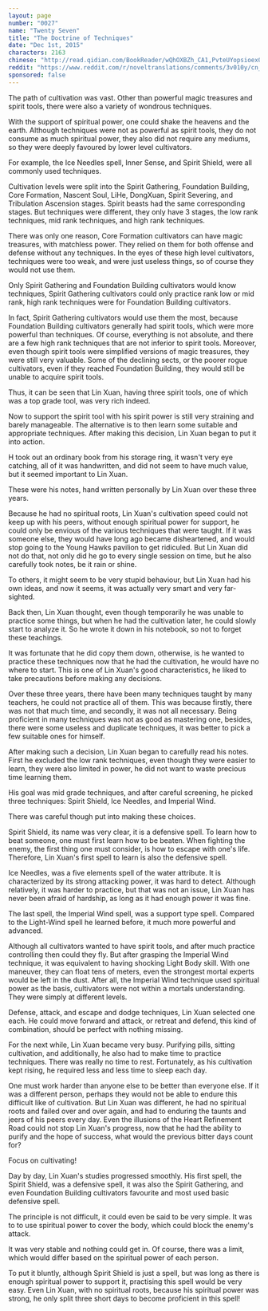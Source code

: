 ```yaml
---
layout: page
number: "0027"
name: "Twenty Seven"
title: "The Doctrine of Techniques"
date: "Dec 1st, 2015"
characters: 2163
chinese: "http://read.qidian.com/BookReader/wQhOXBZh_CA1,PvteUYopsioex0RJOkJclQ2.aspx"
reddit: "https://www.reddit.com/r/noveltranslations/comments/3v010y/cn_tempered_immortal_chapter_0027/"
sponsored: false
---
```


The path of cultivation was vast. Other than powerful magic treasures and spirit tools, there were also a variety of wondrous techniques.

With the support of spiritual power, one could shake the heavens and the earth. Although techniques were not as powerful as spirit tools, they do not consume as much spiritual power, they also did not require any mediums, so they were deeply favoured by lower level cultivators.

For example, the Ice Needles spell, Inner Sense, and Spirit Shield, were all commonly used techniques.

Cultivation levels were split into the Spirit Gathering, Foundation Building, Core Formation, Nascent Soul, LiHe, DongXuan, Spirit Severing, and Tribulation Ascension stages. Spirit beasts had the same corresponding stages. But techniques were different, they only have 3 stages, the low rank techniques, mid rank techniques, and high rank techniques.

There was only one reason, Core Formation cultivators can have magic treasures, with matchless power. They relied on them for both offense and defense without any techniques. In the eyes of these high level cultivators, techniques were too weak, and were just useless things, so of course they would not use them.

Only Spirit Gathering and Foundation Building cultivators would know techniques, Spirit Gathering cultivators could only practice rank low or mid rank, high rank techniques were for Foundation Building cultivators.

In fact, Spirit Gathering cultivators would use them the most, because Foundation Building cultivators generally had spirit tools, which were more powerful than techniques. Of course, everything is not absolute, and there are a few high rank techniques that are not inferior to spirit tools. Moreover, even though spirit tools were simplified versions of magic treasures, they were still very valuable. Some of the declining sects, or the poorer rogue cultivators, even if they reached Foundation Building, they would still be unable to acquire spirit tools.

Thus, it can be seen that Lin Xuan, having three spirit tools, one of which was a top grade tool, was very rich indeed.

Now to support the spirit tool with his spirit power is still very straining and barely manageable. The alternative is to then learn some suitable and appropriate techniques. After making this decision, Lin Xuan began to put it into action.

H took out an ordinary book from his storage ring, it wasn't very eye catching, all of it was handwritten, and did not seem to have much value, but it seemed important to Lin Xuan.

These were his notes, hand written personally by Lin Xuan over these three years.

Because he had no spiritual roots, Lin Xuan's cultivation speed could not keep up with his peers, without enough spiritual power for support, he could only be envious of the various techniques that were taught. If it was someone else, they would have long ago became disheartened, and would stop going to the Young Hawks pavilion to get ridiculed. But Lin Xuan did not do that, not only did he go to every single session on time, but he also carefully took notes, be it rain or shine.

To others, it might seem to be very stupid behaviour, but Lin Xuan had his own ideas, and now it seems, it was actually very smart and very far-sighted.

Back then, Lin Xuan thought, even though temporarily he was unable to practice some things, but when he had the cultivation later, he could slowly start to analyze it. So he wrote it down in his notebook, so not to forget these teachings.

It was fortunate that he did copy them down, otherwise, is he wanted to practice these techniques now that he had the cultivation, he would have no where to start. This is one of Lin Xuan's good characteristics, he liked to take precautions before making any decisions.

Over these three years, there have been many techniques taught by many teachers, he could not practice all of them. This was because firstly, there was not that much time, and secondly, it was not all necessary. Being proficient in many techniques was not as good as mastering one, besides, there were some useless and duplicate techniques, it was better to pick a few suitable ones for himself.

After making such a decision, Lin Xuan began to carefully read his notes. First he excluded the low rank techniques, even though they were easier to learn, they were also limited in power, he did not want to waste precious time learning them.

His goal was mid grade techniques, and after careful screening, he picked three techniques: Spirit Shield, Ice Needles, and Imperial Wind.

There was careful though put into making these choices.

Spirit Shield, its name was very clear, it is a defensive spell. To learn how to beat someone, one must first learn how to be beaten. When fighting the enemy, the first thing one must consider, is how to escape with one's life. Therefore, Lin Xuan's first spell to learn is also the defensive spell.

Ice Needles, was a five elements spell of the water attribute. It is characterized by its strong attacking power, it was hard to detect. Although relatively, it was harder to practice, but that was not an issue, Lin Xuan has never been afraid of hardship, as long as it had enough power it was fine.

The last spell, the Imperial Wind spell, was a support type spell. Compared to the Light-Wind spell he learned before, it much more powerful and advanced.

Although all cultivators wanted to have spirit tools, and after much practice controlling then could they fly. But after grasping the Imperial Wind technique, it was equivalent to having shocking Light Body skill. With one maneuver, they can float tens of meters, even the strongest mortal experts would be left in the dust. After all, the Imperial Wind technique used spiritual power as the basis, cultivators were not within a mortals understanding. They were simply at different levels.

Defense, attack, and escape and dodge techniques, Lin Xuan selected one each. He could move forward and attack, or retreat and defend, this kind of combination, should be perfect with nothing missing.

For the next while, Lin Xuan became very busy. Purifying pills, sitting cultivation, and additionally, he also had to make time to practice techniques. There was really no time to rest. Fortunately, as his cultivation kept rising, he required less and less time to sleep each day.

One must work harder than anyone else to be better than everyone else. If it was a different person, perhaps they would not be able to endure this difficult like of cultivation. But Lin Xuan was different, he had no spiritual roots and failed over and over again, and had to enduring the taunts and jeers of his peers every day. Even the illusions of the Heart Refinement Road could not stop Lin Xuan's progress, now that he had the ability to purify and the hope of success, what would the previous bitter days count for?

Focus on cultivating!

Day by day, Lin Xuan's studies progressed smoothly. His first spell, the Spirit Shield, was a defensive spell, it was also the Spirit Gathering, and even Foundation Building cultivators favourite and most used basic defensive spell.

The principle is not difficult, it could even be said to be very simple. It was to to use spiritual power to cover the body, which could block the enemy's attack.

It was very stable and nothing could get in. Of course, there was a limit, which would differ based on the spiritual power of each person.

To put it bluntly, although Spirit Shield is just a spell, but was long as there is enough spiritual power to support it, practising this spell would be very easy. Even Lin Xuan, with no spiritual roots, because his spiritual power was strong, he only split three short days to become proficient in this spell!
